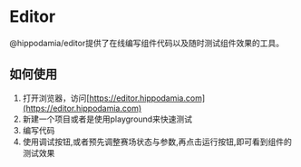 # Editor
@hippodamia/editor提供了在线编写组件代码以及随时测试组件效果的工具。

## 如何使用
1. 打开浏览器，访问[https://editor.hippodamia.com](https://editor.hippodamia.com)
2. 新建一个项目或者是使用playground来快速测试
3. 编写代码
4. 使用调试按钮,或者预先调整赛场状态与参数,再点击运行按钮,即可看到组件的测试效果
